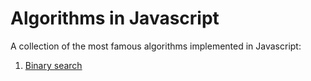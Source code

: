 # Algorithms in Javascript
A collection of the most famous algorithms implemented in Javascript:

1. [Binary search](algorithms/binary-search)
